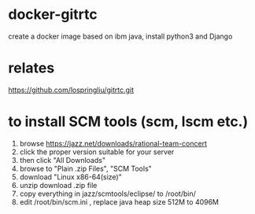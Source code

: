 # docker-gitrtc
create a docker image based on ibm java, install python3 and Django

# relates
https://github.com/lospringliu/gitrtc.git

# to install SCM tools (scm, lscm etc.)
1. browse https://jazz.net/downloads/rational-team-concert
2. click the proper version suitable for your server
  1. then click "All Downloads"
  2. browse to "Plain .zip Files", "SCM Tools"
  3. download "Linux x86-64(size)"
3. unzip download .zip file
4. copy everything in jazz/scmtools/eclipse/ to /root/bin/
5. edit /root/bin/scm.ini , replace java heap size 512M to 4096M
